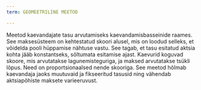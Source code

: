 ```yaml
---
term: GEOMEETRILINE MEETOD

---
```

Meetod kaevandajate tasu arvutamiseks kaevandamisbasseinide raames. See maksesüsteem on kehtestatud skoori alusel, mis on loodud selleks, et võidelda pooli hüppamise nähtuse vastu. See tagab, et tasu esitatud aktsia kohta jääb konstantseks, sõltumata esitamise ajast. Kaevurid koguvad skoore, mis arvutatakse lagunemisteguriga, ja maksed arvutatakse tsükli lõpus. Need on proportsionaalsed nende skooriga. See meetod hõlmab kaevandaja jaoks muutuvaid ja fikseeritud tasusid ning vähendab aktsiapõhiste maksete varieeruvust.